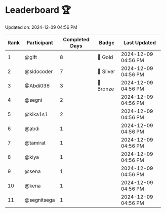 # Leaderboard 🏆

Updated on: 2024-12-09 04:56 PM

| Rank | Participant       | Completed Days | Badge      | Last Updated         |
|------|-------------------|----------------|------------|----------------------|
| 1    | @gift             | 8              | 🏅 Gold     | 2024-12-09 04:56 PM |
| 2    | @sidocoder        | 7              | 🥈 Silver   | 2024-12-09 04:56 PM |
| 3    | @Abdi036          | 3              | 🥉 Bronze   | 2024-12-09 04:56 PM |
| 4    | @segni            | 2              |            | 2024-12-09 04:56 PM |
| 5    | @kika1s1          | 2              |            | 2024-12-09 04:56 PM |
| 6    | @abdi             | 1              |            | 2024-12-09 04:56 PM |
| 7    | @tamirat          | 1              |            | 2024-12-09 04:56 PM |
| 8    | @kiya             | 1              |            | 2024-12-09 04:56 PM |
| 9    | @sena             | 1              |            | 2024-12-09 04:56 PM |
| 10   | @kena             | 1              |            | 2024-12-09 04:56 PM |
| 11   | @segnitsega       | 1              |            | 2024-12-09 04:56 PM |

